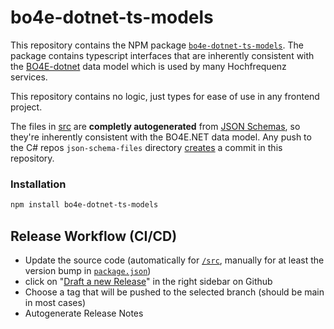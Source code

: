 # bo4e-dotnet-ts-models

This repository contains the NPM package [`bo4e-dotnet-ts-models`](https://www.npmjs.com/package/bo4e-dotnet-ts-models). The package contains typescript interfaces that are inherently consistent with the [BO4E-dotnet](https://github.com/Hochfrequenz/bo4E-dotnet/) data model which is used by many Hochfrequenz services.

This repository contains no logic, just types for ease of use in any frontend project.

The files in [src](src/) are **completly autogenerated** from [JSON Schemas](https://github.com/Hochfrequenz/BO4E-dotnet/tree/main/json-schema-files), so they're inherently consistent with the BO4E.NET data model. Any push to the C# repos `json-schema-files` directory [creates](https://github.com/Hochfrequenz/BO4E-dotnet/blob/main/.github/workflows/generate_ts_models.yml) a commit in this repository.

### Installation

```bash
npm install bo4e-dotnet-ts-models
```

## Release Workflow (CI/CD)

- Update the source code (automatically for [`/src`](/src), manually for at least the version bump in [`package.json`](package.json))
- click on "[Draft a new Release](https://github.com/Hochfrequenz/bo4e-dotnet-ts-models/releases/new)" in the right sidebar on Github
- Choose a tag that will be pushed to the selected branch (should be main in most cases)
- Autogenerate Release Notes
